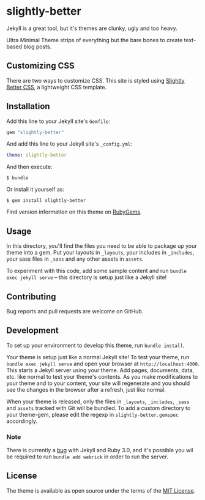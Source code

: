 # slightly-better

Jekyll is a great tool, but it's themes are clunky, ugly and too heavy.

Ultra Minimal Theme strips of everything but the bare bones to create text-based blog posts. 

## Customizing CSS
There are two ways to customize CSS. This site is styled using [Slightly Better CSS](https://github.com/printerscanner/slightly-better-css), a lightweight CSS template.

## Installation

Add this line to your Jekyll site's `Gemfile`:

```ruby
gem "slightly-better"
```

And add this line to your Jekyll site's `_config.yml`:

```yaml
theme: slightly-better
```

And then execute:

    $ bundle

Or install it yourself as:

    $ gem install slightly-better

Find version information on this theme on [RubyGems](https://rubygems.org/gems/slightly-better/versions/0.1.2).

## Usage

In this directory, you'll find the files you need to be able to package up your theme into a gem. Put your layouts in `_layouts`, your includes in `_includes`, your sass files in `_sass` and any other assets in `assets`.

To experiment with this code, add some sample content and run `bundle exec jekyll serve` – this directory is setup just like a Jekyll site!

## Contributing

Bug reports and pull requests are welcome on GitHub.

## Development

To set up your environment to develop this theme, run `bundle install`.

Your theme is setup just like a normal Jekyll site! To test your theme, run `bundle exec jekyll serve` and open your browser at `http://localhost:4000`. This starts a Jekyll server using your theme. Add pages, documents, data, etc. like normal to test your theme's contents. As you make modifications to your theme and to your content, your site will regenerate and you should see the changes in the browser after a refresh, just like normal.

When your theme is released, only the files in `_layouts`, `_includes`, `_sass` and `assets` tracked with Git will be bundled.
To add a custom directory to your theme-gem, please edit the regexp in `slightly-better.gemspec` accordingly.

### Note
There is currently a [bug](https://github.com/jekyll/jekyll/issues/8523) with Jekyll and Ruby 3.0, and it's possible you wil be required to run `bundle add webrick` in order to run the server.

## License

The theme is available as open source under the terms of the [MIT License](https://opensource.org/licenses/MIT).

